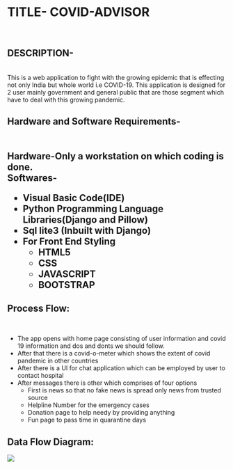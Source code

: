 <H1> TITLE- COVID-ADVISOR </H1>
<BR>
<h2>DESCRIPTION-</h2>
  <br>
This is a web application to fight with the growing epidemic that is effecting not only India but whole world i.e COVID-19.
This application is designed for 2 user mainly government and general public that are those segment which have to deal with this growing pandemic.
<br>
<h2> Hardware and Software Requirements- <h2>
  <br>
Hardware-Only a workstation on which coding is done.
  <br>
Softwares-
  <ul>
  <li>Visual Basic Code(IDE)</li>
   <li>Python Programming Language Libraries(Django and Pillow)</li>
    <li>Sql lite3 (Inbuilt with Django)</li>
    <li>For Front End Styling 
<ul><li>HTML5</li>
      <li>CSS</li>
      <li>JAVASCRIPT</li>
      <li>BOOTSTRAP</li></ul>    
</li>
  </ul>
  <h2>Process Flow:</h2>
  <br>
  <ul>
  <li>The app opens with home page consisting of user information and covid 19 information and dos and donts we should follow.</li>
   <li>After that there is a covid-o-meter which shows the extent of covid pandemic in other countries</li>
       <li>After there is a UI for chat application which can be employed by user to contact  hospital</li>
       <li>After messages there is other which comprises of four options
    <ul>
            <li> First is news so that no fake news is spread only news from trusted source</li>
         <li>Helpline Number for the emergency cases </li>
         <li>Donation page to help needy by providing anything</li>
            <li>Fun page to pass time in quarantine days</li>
         </ul>
    </li>
    
    
  </ul>
  
 <h2>Data Flow Diagram:</h2>
 <img src="https://github.com/IMUK23/Music-Player-App/blob/master/dataflow1.png">
